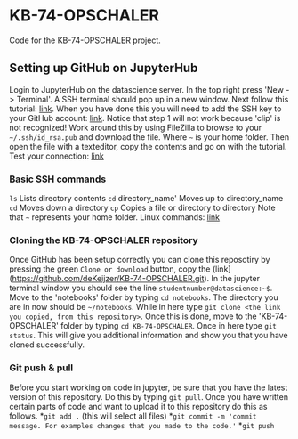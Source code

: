 # KB-74-OPSCHALER
Code for the KB-74-OPSCHALER project.

## Setting up GitHub on JupyterHub
Login to JupyterHub on the datascience server. 
In the top right press 'New -> Terminal'. A SSH terminal should pop up in a new window. 
Next follow this tutorial: [link](https://help.github.com/articles/generating-a-new-ssh-key-and-adding-it-to-the-ssh-agent). 
When you have done this you will need to add the SSH key to your GitHub account: [link](https://help.github.com/articles/adding-a-new-ssh-key-to-your-github-account). Notice that step 1 will not work because 'clip' is not recognized! Work around this by using FileZilla to browse to your `~/.ssh/id_rsa.pub` and download the file. Where `~` is your home folder. Then open the file with a texteditor, copy the contents and go on with the tutorial.
Test your connection: [link](https://help.github.com/articles/testing-your-ssh-connection/)

### Basic SSH commands
`ls` Lists directory contents
`cd` directory_name' Moves up to directory_name
`cd` Moves down a directory
`cp` Copies a file or directory to directory
Note that `~` represents your home folder. 
Linux commands: [link](https://1.bp.blogspot.com/-Y9rBRKuT0wA/VrJ7xwjdVjI/AAAAAAAAh2k/sdrCyf7nLbo/s1600/linux-reference-bg-invert-1.png)


### Cloning the KB-74-OPSCHALER repository
Once GitHub has been setup correctly you can clone this reposotiry by pressing the green `Clone or download` button, copy the (link](https://github.com/deKeijzer/KB-74-OPSCHALER.git). In the jupyter terminal window you should see the line `studentnumber@datascience:~$`. Move to the 'notebooks' folder by typing `cd notebooks`. The directory you are in now should be `~/notebooks`. While in here type `git clone <the link you copied, from this repository>`. Once this is done, move to the 'KB-74-OPSCHALER' folder by typing `cd KB-74-OPSCHALER`. Once in here type `git status`. This will give you additional information and show you that you have cloned successfully. 

### Git push & pull
Before you start working on code in jupyter, be sure that you have the latest version of this repository. Do this by typing `git pull`. Once you have written certain parts of code and want to upload it to this repository do this as follows.
*`git add .` (this will select all files)
*`git commit -m 'commit message. For examples changes that you made to the code.'`
*`git push`
